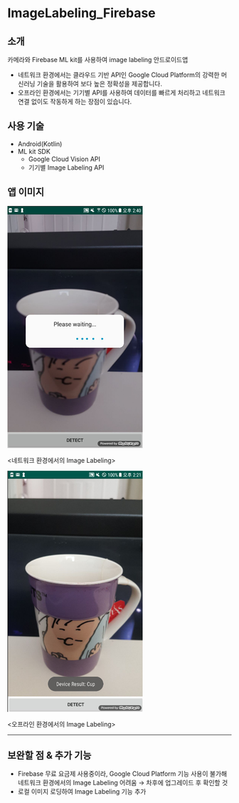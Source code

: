 # ImageLabeling_Firebase

## 소개

카메라와 Firebase ML kit를 사용하여 image labeling 안드로이드앱

- 네트워크 환경에서는 클라우드 기반 API인 Google Cloud Platform의 강력한 머신러닝 기술을 활용하여 보다 높은 정확성을 제공합니다.
- 오프라인 환경에서는 기기별 API를 사용하여 데이터를 빠르게 처리하고 네트워크 연결 없이도 작동하게 하는 장점이 있습니다.

## 사용 기술

- Android(Kotlin)
- ML kit SDK
    - Google Cloud Vision API
    - 기기별 Image Labeling API

## 앱 이미지

![ImageLabeling_Firebase/Untitled.png](ImageLabeling_Firebase/Untitled.png)

<네트워크 환경에서의 Image Labeling>

![ImageLabeling_Firebase/KakaoTalk_20200402_142653046.png](ImageLabeling_Firebase/KakaoTalk_20200402_142653046.png)

<오프라인 환경에서의 Image Labeling>

---

## 보완할 점 & 추가 기능

- Firebase 무료 요금제 사용중이라, Google Cloud Platform 기능 사용이 불가해 네트워크 환경에서의 Image Labeling 어려움 → 차후에 업그레이드 후 확인할 것
- 로컬 이미지 로딩하여 Image Labeling 기능 추가